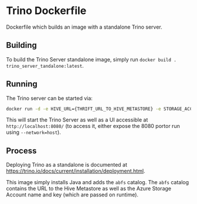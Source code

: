 # Trino Dockerfile

Dockerfile which builds an image with a standalone Trino server.

## Building

To build the Trino Server standalone image, simply run `docker build . trino_server_tandalone:latest`.

## Running

The Trino server can be started via:

```bash
docker run -d -e HIVE_URL={THRIFT_URL_TO_HIVE_METASTORE} -e STORAGE_ACCOUNT_NAME={YOUR_STORAGE_ACCOUNT_NAME} -e STORAGE_ACCOUNT_KEY="{YOUR_STORAGE_ACCOUNT_KEY}" trino_server_standalone:latest
```

This will start the Trino Server as well as a UI accessible at `http://localhost:8080/` (to access it, either expose the 8080 portor run using `--network=host`).

## Process

Deploying Trino as a standalone is documented at https://trino.io/docs/current/installation/deployment.html.

This image simply installs Java and adds the `abfs` catalog. The `abfs` catalog contains the URL to the Hive Metastore as well as the Azure Storage Account name and key (which are passed on runtime).

